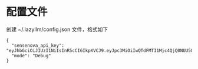 # 配置文件
创建 ~/.lazyllm/config.json 文件，格式如下

```
{
  "sensenova_api_key": "eyJhbGciOiJIUzI1NiIsInR5cCI6IkpXVCJ9.eyJpc3MiOiIwQTdFMTI1Mjc4QjQ0NUU5QkY3REQ3MTdDRjFEMzU0NSIsImV4cCI6MTc3OTM2NzgwNywibmJmIjoxNzQ3ODMxNTA3fQ.qeoVvkDrqxn4BJtkmSyG52RKzYIV5LjmtoDkpNMnLdA",
  "mode": "Debug"
}
```
